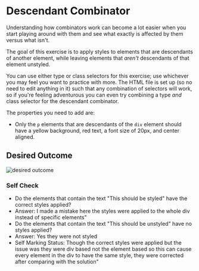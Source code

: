 # Descendant Combinator
Understanding how combinators work can become a lot easier when you start playing around with them and see what exactly is affected by them versus what isn't.

The goal of this exercise is to apply styles to elements that are descendants of another element, while leaving elements that *aren't* descendants of that element unstyled.

You can use either type or class selectors for this exercise; use whichever you may feel you want to practice with more. The HTML file is set up (so no need to edit anything in it) such that any combination of selectors will work, so if you're feeling adventurous you can even try combining a type *and* class selector for the descendant combinator.

The properties you need to add are:

* Only the `p` elements that are descendants of the `div` element should have a yellow background, red text, a font size of 20px, and center aligned.

## Desired Outcome
![desired outcome](./desired-outcome.png)


### Self Check
- Do the elements that contain the text "This should be styled" have the correct styles applied?
- Answer: I made a mistake here the styles were applied to the whole div instead of specific elements"
- Do the elements that contain the text "This should be unstyled" have no styles applied?
- Answer: Yes they were not styled
- Self Marking Status: Though the correct styles were applied but the issue was they were div based not the element based so this can cause every element in the div to have the same style, they were corrected after comparing with the solution"
